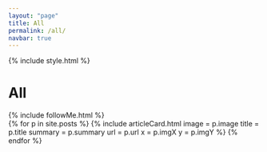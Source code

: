 ```yaml
---
layout: "page"
title: All
permalink: /all/
navbar: true
---
```


{% include style.html %}
<h1>All</h1>
{% include followMe.html %}


<div class="grid-container">
  {% for p in site.posts %}
      {% include articleCard.html image = p.image title = p.title summary = p.summary url = p.url x = p.imgX y = p.imgY %}
  {% endfor %}
</div>